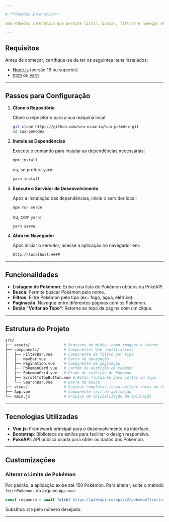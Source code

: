 ```yaml
---

# **Pokédex Interativa**

Uma Pokédex interativa que permite listar, buscar, filtrar e navegar entre Pokémon, utilizando Vue.js e Bootstrap. Este projeto consome a [PokéAPI](https://pokeapi.co/) para exibir informações sobre os Pokémon.

---
```


## **Requisitos**

Antes de começar, certifique-se de ter os seguintes itens instalados:

- [Node.js](https://nodejs.org/) (versão 16 ou superior)
- [npm](https://www.npmjs.com/) ou [yarn](https://yarnpkg.com/)

---

## **Passos para Configuração**

1. **Clone o Repositório**

   Clone o repositório para a sua máquina local:

   ```bash
   git clone https://github.com/seu-usuario/sua-pokedex.git
   cd sua-pokedex
   ```

2. **Instale as Dependências**

   Execute o comando para instalar as dependências necessárias:

   ```bash
   npm install
   ```

   ou, se preferir `yarn`:

   ```bash
   yarn install
   ```

3. **Execute o Servidor de Desenvolvimento**

   Após a instalação das dependências, inicie o servidor local:

   ```bash
   npm run serve
   ```

   ou, com `yarn`:

   ```bash
   yarn serve
   ```

4. **Abra no Navegador**

   Após iniciar o servidor, acesse a aplicação no navegador em:

   ```
   http://localhost:####
   ```

---

## **Funcionalidades**

- **Listagem de Pokémon**: Exibe uma lista de Pokémon obtidos da PokéAPI.
- **Busca**: Permite buscar Pokémon pelo nome.
- **Filtros**: Filtre Pokémon pelo tipo (ex.: fogo, água, elétrico).
- **Paginação**: Navegue entre diferentes páginas com os Pokémon.
- **Botão "Voltar ao Topo"**: Retorne ao topo da página com um clique.

---

## **Estrutura do Projeto**

```bash
src/
├── assets/               # Arquivos de mídia, como imagens e ícones
├── components/           # Componentes Vue reutilizáveis
│   ├── FilterBar.vue     # Componente de filtro por tipo
│   ├── Navbar.vue        # Barra de navegação
│   ├── Pagination.vue    # Componente de paginação
│   ├── PokemonCard.vue   # Cartão de exibição de Pokémon
│   ├── PokemonGrid.vue   # Grade de exibição de Pokémon
│   ├── ScrollToTopButton.vue # Botão flutuante para voltar ao topo
│   └── SearchBar.vue     # Barra de busca
├── views/                # Páginas completas (caso aplique rotas no futuro)
├── App.vue               # Componente raiz da aplicação
└── main.js               # Arquivo de inicialização da aplicação
```

---

## **Tecnologias Utilizadas**

- **Vue.js**: Framework principal para o desenvolvimento da interface.
- **Bootstrap**: Biblioteca de estilos para facilitar o design responsivo.
- **PokéAPI**: API pública usada para obter os dados dos Pokémon.

---

## **Customizações**

### Alterar o Limite de Pokémon

Por padrão, a aplicação exibe até 150 Pokémon. Para alterar, edite o método `fetchPokemons` no arquivo `App.vue`:

```javascript
const response = await fetch(`https://pokeapi.co/api/v2/pokemon?limit=150`);
```

Substitua `150` pelo número desejado.

---
